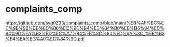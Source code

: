 # complaints_comp
https://github.com/syg0203/complaints_comp/blob/main/%EB%AF%BC%EC%9B%90%EB%8D%B0%EC%9D%B4%ED%84%B0%EB%B6%84%EC%84%9D%EA%B2%BD%EC%A7%84%EB%8C%80%ED%9A%8C_%EB%B3%B4%EA%B3%A0%EC%84%9C.pdf
